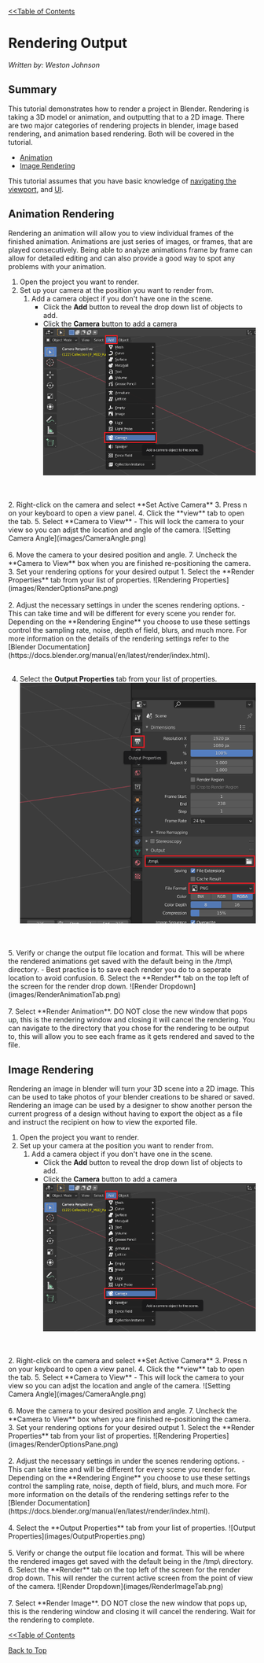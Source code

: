 <link rel="stylesheet" href="style.css">

[<<Table of Contents](README.md)

# Rendering Output
*Written by: Weston Johnson*

## Summary
This tutorial demonstrates how to render a project in Blender. Rendering is taking a 3D model or animation, and outputting that to a 2D image. There are two major categories of rendering projects in blender, image based rendering, and animation based rendering. Both will be covered in the tutorial.
- [Animation](#animation-rendering)
- [Image Rendering](#image-rendering)

This tutorial assumes that you have basic knowledge of [navigating the viewport](https://youtu.be/ILqOWe3zAbk?si=7SHFtHqRjD0HJ4d0), and [UI](https://youtu.be/8XyIYRW_2xk?si=zj8Ny7yR1xVeKAYQ).

## Animation Rendering
Rendering an animation will allow you to view individual frames of the finished animation. Animations are just series of images, or frames, that are played consecutively. Being able to analyze animations frame by frame can allow for detailed editing and can also provide a good way to spot any problems with your animation.
1. Open the project you want to render.
2. Set up your camera at the position you want to render from.
   1. Add a camera object if you don't have one in the scene.
      - Click the **Add** button to reveal the drop down list of objects to add.
      - Click the **Camera** button to add a camera
![Adding Camera To Scene](images/AddingCamera.png)
</br>
</br>
   2. Right-click on the camera and select **Set Active Camera**
   3. Press n on your keyboard to open a view panel.
   4. Click the **view** tab to open the tab.
   5. Select **Camera to View**
      - This will lock the camera to your view so you can adjst the location and angle of the camera.
![Setting Camera Angle](images/CameraAngle.png)
</br>
</br>
   6. Move the camera to your desired position and angle.
   7. Uncheck the **Camera to View** box when you are finished re-positioning the camera.
3. Set your rendering options for your desired output
   1. Select the **Render Properties** tab from your list of properties.
![Rendering Properties](images/RenderOptionsPane.png)
</br>
</br>
   2. Adjust the necessary settings in under the scenes rendering options.
      - This can take time and will be different for every scene you render for. Depending on the **Rendering Engine** you choose to use these settings control the sampling rate, noise, depth of field, blurs, and much more. For more information on the details of the rendering settings refer to the [Blender Documentation](https://docs.blender.org/manual/en/latest/render/index.html).
</br>
</br>

4. Select the **Output Properties** tab from your list of properties.
![Output Properties](images/OutputProperties.png)
</br>
</br>
5. Verify or change the output file location and format. This will be where the rendered animations get saved with the default being in the /tmp\ directory.
   -  Best practice is to save each render you do to a seperate location to avoid confusion.
6. Select the **Render** tab on the top left of the screen for the render drop down.
![Render Dropdown](images/RenderAnimationTab.png)
</br>
</br>
7. Select **Render Animation**. DO NOT close the new window that pops up, this is the rendering window and closing it will cancel the rendering. You can navigate to the directory that you chose for the rendering to be output to, this will allow you to see each frame as it gets rendered and saved to the file.

## Image Rendering
Rendering an image in blender will turn your 3D scene into a 2D image. This can be used to take photos of your blender creations to be shared or saved. Rendering an image can be used by a designer to show another person the current progress of a design without having to export the object as a file and instruct the recipient on how to view the exported file.
1. Open the project you want to render.
2. Set up your camera at the position you want to render from.
   1. Add a camera object if you don't have one in the scene.
      - Click the **Add** button to reveal the drop down list of objects to add.
      - Click the **Camera** button to add a camera
![Adding Camera To Scene](images/AddingCamera.png)
</br>
</br>
   2. Right-click on the camera and select **Set Active Camera**
   3. Press n on your keyboard to open a view panel.
   4. Click the **view** tab to open the tab.
   5. Select **Camera to View**
      - This will lock the camera to your view so you can adjst the location and angle of the camera.
![Setting Camera Angle](images/CameraAngle.png)
</br>
</br>
   6. Move the camera to your desired position and angle.
   7. Uncheck the **Camera to View** box when you are finished re-positioning the camera.
3. Set your rendering options for your desired output
   1. Select the **Render Properties** tab from your list of properties.
![Rendering Properties](images/RenderOptionsPane.png)
</br>
</br>
   2. Adjust the necessary settings in under the scenes rendering options.
      - This can take time and will be different for every scene you render for. Depending on the **Rendering Engine** you choose to use these settings control the sampling rate, noise, depth of field, blurs, and much more. For more information on the details of the rendering settings refer to the [Blender Documentation](https://docs.blender.org/manual/en/latest/render/index.html).
</br>
</br>
4. Select the **Output Properties** tab from your list of properties.
![Output Properties](images/OutputProperties.png)
</br>
</br>
5. Verify or change the output file location and format. This will be where the rendered images get saved with the default being in the /tmp\ directory.
6. Select the **Render** tab on the top left of the screen for the render drop down. This will render the current active screen from the point of view of the camera.
![Render Dropdown](images/RenderImageTab.png)
</br>
</br>
7. Select **Render Image**. DO NOT close the new window that pops up, this is the rendering window and closing it will cancel the rendering. Wait for the rendering to complete.

[<<Table of Contents](README.md)

[Back to Top](#rendering-output)
